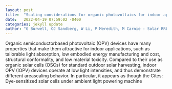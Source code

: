 ```yaml
---
layout: post
title:  "Scaling considerations for organic photovoltaics for indoor applications"
date:   2022-04-19 07:59:02 -0400
categories: jekyll update
author: "G Burwell, OJ Sandberg, W Li, P Meredith, M Carnie - Solar RRL"
---
```

Organic semiconductorbased photovoltaic (OPV) devices have many properties that make them attractive for indoor applications, such as tailorable light absorption, low embodied energy manufacturing and cost, structural conformality, and low material toxicity. Compared to their use as organic solar cells (OSCs) for standard outdoor solar harvesting, indoor OPV (IOPV) devices operate at low light intensities, and thus demonstrate different areascaling behavior. In particular, it appears as though the Cites: Dye-sensitized solar cells under ambient light powering machine